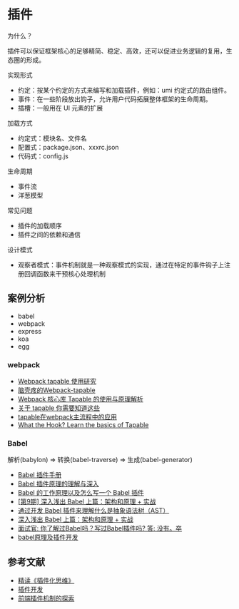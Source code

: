 # 插件

为什么？

插件可以保证框架核心的足够精简、稳定、高效，还可以促进业务逻辑的复用，生态圈的形成。

实现形式

- 约定：按某个约定的方式来编写和加载插件，例如：umi 约定式的路由组件。
- 事件：在一些阶段放出钩子，允许用户代码拓展整体框架的生命周期。
- 插槽：一般用在 UI 元素的扩展

加载方式

- 约定式：模块名、文件名
- 配置式：package.json、xxxrc.json
- 代码式：config.js

生命周期

- 事件流
- 洋葱模型

常见问题

- 插件的加载顺序
- 插件之间的依赖和通信

设计模式

- 观察者模式：事件机制就是一种观察模式的实现，通过在特定的事件钩子上注册回调函数来干预核心处理机制

## 案例分析

- babel
- webpack
- express
- koa
- egg

### webpack

- [Webpack tapable 使用研究](https://juejin.im/post/6844903895584473096#heading-18)
- [脑壳疼的Webpack-tapable](https://juejin.im/post/6844903825774493710#heading-30)
- [Webpack 核心库 Tapable 的使用与原理解析](https://zhuanlan.zhihu.com/p/100974318)
- [关于 tapable 你需要知道这些](https://zhuanlan.zhihu.com/p/79221553)
- [tapable在webpack主流程中的应用](https://hellogithub2014.github.io/2018/12/26/tapable-usage-in-webpack-main-procedure/)
- [What the Hook? Learn the basics of Tapable](https://codeburst.io/what-the-hook-learn-the-basics-of-tapable-d95eb0401e2c)

### Babel

解析(babylon) => 转换(babel-traverse) => 生成(babel-generator)

- [Babel 插件手册](https://github.com/jamiebuilds/babel-handbook/blob/master/translations/zh-Hans/plugin-handbook.md)
- [Babel 插件原理的理解与深入](https://github.com/frontend9/fe9-library/issues/154)
- [Babel 的工作原理以及怎么写一个 Babel 插件](https://cloud.tencent.com/developer/article/1520124)
- [[第9期] 深入浅出 Babel 上篇：架构和原理 + 实战](https://cloud.tencent.com/developer/article/1593485)
- [通过开发 Babel 插件来理解什么是抽象语法树（AST）](https://vince.xin/2019/06/22/%E9%80%9A%E8%BF%87%E5%BC%80%E5%8F%91-Babel-%E6%8F%92%E4%BB%B6%E6%9D%A5%E7%90%86%E8%A7%A3%E4%BB%80%E4%B9%88%E6%98%AF%E6%8A%BD%E8%B1%A1%E8%AF%AD%E6%B3%95%E6%A0%91%EF%BC%88AST%EF%BC%89/#%E5%BC%80%E5%8F%91-Babel-%E6%8F%92%E4%BB%B6-Demo)
- [深入浅出 Babel 上篇：架构和原理 + 实战](https://bobi.ink/2019/10/01/babel/)
- [面试官: 你了解过Babel吗？写过Babel插件吗? 答: 没有。卒](https://cnodejs.org/topic/5a9317d38d6e16e56bb808d1)
- [babel原理及插件开发](https://juejin.im/post/6844903603983892487)

## 参考文献

- [精读《插件化思维》](https://zhuanlan.zhihu.com/p/35997606?group_id=971688117610254336)
- [插件开发](https://eggjs.org/zh-cn/advanced/plugin.html)
- [前端插件机制的探索](https://www.keisei.top/plugin-mechanism/)

